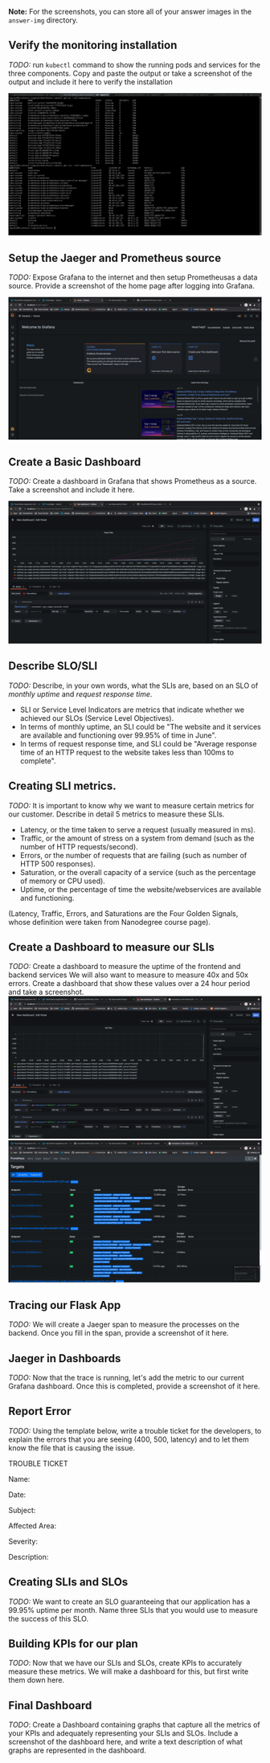 **Note:** For the screenshots, you can store all of your answer images in the `answer-img` directory.

## Verify the monitoring installation

*TODO:* run `kubectl` command to show the running pods and services for the three components. Copy and paste the output or take a screenshot of the output and include it here to verify the installation

![Alt text](./screenshot/Pods.Services.png?raw=true "Optional Title")

## Setup the Jaeger and Prometheus source
*TODO:* Expose Grafana to the internet and then setup Prometheusas a data source. Provide a screenshot of the home page after logging into Grafana.

![Alt text](./screenshot/Grafana.Login.png?raw=true "Optional Title")

## Create a Basic Dashboard
*TODO:* Create a dashboard in Grafana that shows Prometheus as a source. Take a screenshot and include it here.

![Alt text](./screenshot/Prometheus-Dashboard1.png?raw=true "Optional Title")

## Describe SLO/SLI
*TODO:* Describe, in your own words, what the SLIs are, based on an SLO of *monthly uptime* and *request response time*.

- SLI or Service Level Indicators are metrics that indicate whether we achieved our SLOs (Service Level Objectives).
- In terms of monthly uptime, an SLI could be "The website and it services are available and functioning over 99.95% of time in June".
- In terms of request response time, and SLI could be "Average response time of an HTTP request to the website takes less than 100ms to complete".


## Creating SLI metrics.
*TODO:* It is important to know why we want to measure certain metrics for our customer. Describe in detail 5 metrics to measure these SLIs. 

- Latency, or the time taken to serve a request (usually measured in ms).
- Traffic, or the amount of stress on a system from demand (such as the number of HTTP requests/second).
- Errors, or the number of requests that are failing (such as number of HTTP 500 responses).
- Saturation, or the overall capacity of a service (such as the percentage of memory or CPU used).
- Uptime, or the percentage of time the website/webservices are available and functioning.

(Latency, Traffic, Errors, and Saturations are the Four Golden Signals, whose definition were taken from Nanodegree course page).


## Create a Dashboard to measure our SLIs
*TODO:* Create a dashboard to measure the uptime of the frontend and backend services We will also want to measure to measure 40x and 50x errors. Create a dashboard that show these values over a 24 hour period and take a screenshot.
![Alt text](./screenshot/UpTime.Panel.png?raw=true "Optional Title")
![Alt text](./screenshot/Prometheus.Target.png?raw=true "Optional Title")

## Tracing our Flask App
*TODO:*  We will create a Jaeger span to measure the processes on the backend. Once you fill in the span, provide a screenshot of it here.

## Jaeger in Dashboards
*TODO:* Now that the trace is running, let's add the metric to our current Grafana dashboard. Once this is completed, provide a screenshot of it here.

## Report Error
*TODO:* Using the template below, write a trouble ticket for the developers, to explain the errors that you are seeing (400, 500, latency) and to let them know the file that is causing the issue.

TROUBLE TICKET

Name:

Date:

Subject:

Affected Area:

Severity:

Description:


## Creating SLIs and SLOs
*TODO:* We want to create an SLO guaranteeing that our application has a 99.95% uptime per month. Name three SLIs that you would use to measure the success of this SLO.

## Building KPIs for our plan
*TODO*: Now that we have our SLIs and SLOs, create KPIs to accurately measure these metrics. We will make a dashboard for this, but first write them down here.

## Final Dashboard
*TODO*: Create a Dashboard containing graphs that capture all the metrics of your KPIs and adequately representing your SLIs and SLOs. Include a screenshot of the dashboard here, and write a text description of what graphs are represented in the dashboard.  
